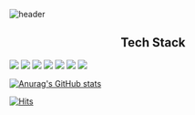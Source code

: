 ![header](https://capsule-render.vercel.app/api?type=rounded&color=0164fe&height=300&section=header&text=Sungho%20Park&fontSize=60&fontColor=FFFFFF)

<h2 align="center">Tech Stack</h2>

<img src="https://img.shields.io/badge/HTML-000000?style=flat-square&logo=HTML5&logoColor="/>          
<img src="https://img.shields.io/badge/CSS-000000?style=flat-square&logo=CSS3&logoColor="/>                                   
<img src="https://img.shields.io/badge/JavaScript-000000?style=flat-square&logo=JavaScript&logoColor="/> <img src="https://img.shields.io/badge/TypeScript-000000?style=flat-square&logo=TypeScript&logoColor="/> <img src="https://img.shields.io/badge/React.js-000000?style=flat-square&logo=React&logoColor="/> <img src="https://img.shields.io/badge/React Native-000000?style=flat-square&logo=React&logoColor="/> <img src="https://img.shields.io/badge/React Query-000000?style=flat-square&logo=ReactQuery&logoColor="/>

[![Anurag's GitHub stats](https://github-readme-stats.vercel.app/api?username=psh320)](https://github.com/psh320/github-readme-stats)

[![Hits](https://hits.seeyoufarm.com/api/count/incr/badge.svg?url=https%3A%2F%2Fgithub.com%2Fpsh320%2Fhit-counter&count_bg=%23353535&title_bg=%230F0F0F&icon=github.svg&icon_color=%23FFFFFF&title=GIthub&edge_flat=false)](https://hits.seeyoufarm.com)
